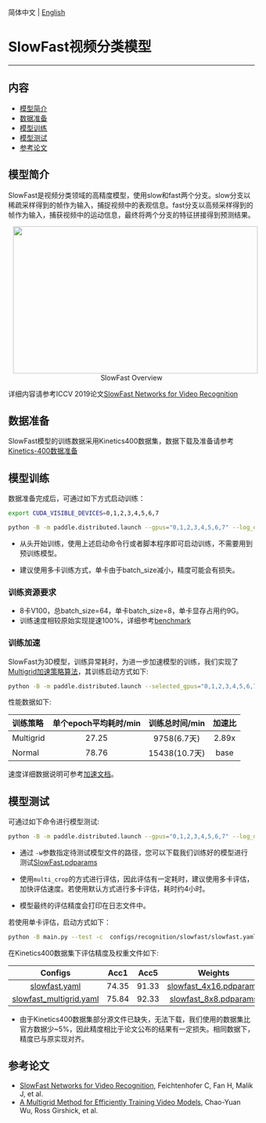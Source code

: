 简体中文 | [English](../../../en/model_zoo/recognition/slowfast.md)

# SlowFast视频分类模型

---
## 内容

- [模型简介](#模型简介)
- [数据准备](#数据准备)
- [模型训练](#模型训练)
- [模型测试](#模型测试)
- [参考论文](#参考论文)


## 模型简介

SlowFast是视频分类领域的高精度模型，使用slow和fast两个分支。slow分支以稀疏采样得到的帧作为输入，捕捉视频中的表观信息。fast分支以高频采样得到的帧作为输入，捕获视频中的运动信息，最终将两个分支的特征拼接得到预测结果。

<p align="center">
<img src="../../../images/SlowFast.png" height=300 width=500 hspace='10'/> <br />
SlowFast Overview
</p>

详细内容请参考ICCV 2019论文[SlowFast Networks for Video Recognition](https://arxiv.org/abs/1812.03982)


## 数据准备

SlowFast模型的训练数据采用Kinetics400数据集，数据下载及准备请参考[Kinetics-400数据准备](../../dataset/k400.md)


## 模型训练

数据准备完成后，可通过如下方式启动训练：

```bash
export CUDA_VISIBLE_DEVICES=0,1,2,3,4,5,6,7

python -B -m paddle.distributed.launch --gpus="0,1,2,3,4,5,6,7" --log_dir=log_slowfast  main.py --validate -c configs/recognition/slowfast/slowfast.yaml 
```

- 从头开始训练，使用上述启动命令行或者脚本程序即可启动训练，不需要用到预训练模型。

- 建议使用多卡训练方式，单卡由于batch\_size减小，精度可能会有损失。


### 训练资源要求

*  8卡V100，总batch\_size=64，单卡batch\_size=8，单卡显存占用约9G。
*  训练速度相较原始实现提速100%，详细参考[benchmark](https://github.com/PaddlePaddle/PaddleVideo/blob/main/docs/zh-CN/benchmark.md#实验结果)

### 训练加速

SlowFast为3D模型，训练异常耗时，为进一步加速模型的训练，我们实现了[Multigrid加速策略算法](https://arxiv.org/abs/1912.00998)，其训练启动方式如下:

```bash
python -B -m paddle.distributed.launch --selected_gpus="0,1,2,3,4,5,6,7" --log_dir=log-slowfast main.py --validate --multigrid -c configs/recognition/slowfast/slowfast_multigrid.yaml
```

性能数据如下:

| 训练策略 | 单个epoch平均耗时/min | 训练总时间/min | 加速比 |
| :------ | :-----: | :------: |:------: |
| Multigrid | 27.25 |  9758(6.7天) | 2.89x |
| Normal | 78.76 | 15438(10.7天) | base |

速度详细数据说明可参考[加速文档](https://github.com/PaddlePaddle/PaddleVideo/blob/develop/docs/zh-CN/tutorials/accelerate.md#%E8%AE%AD%E7%BB%83%E7%AD%96%E7%95%A5%E5%8A%A0%E9%80%9F)。

## 模型测试

可通过如下命令进行模型测试:

```bash
python -B -m paddle.distributed.launch --gpus="0,1,2,3,4,5,6,7" --log_dir=log_slowfast_test main.py --test -c  configs/recognition/slowfast/slowfast.yaml -w output/SlowFast/SlowFast_epoch_000196.pdparams
```

- 通过 `-w`参数指定待测试模型文件的路径，您可以下载我们训练好的模型进行测试[SlowFast.pdparams](https://videotag.bj.bcebos.com/PaddleVideo/SlowFast/SlowFast.pdparams)

- 使用```multi_crop```的方式进行评估，因此评估有一定耗时，建议使用多卡评估，加快评估速度。若使用默认方式进行多卡评估，耗时约4小时。

- 模型最终的评估精度会打印在日志文件中。

若使用单卡评估，启动方式如下：

```bash
python -B main.py --test -c  configs/recognition/slowfast/slowfast.yaml -w output/SlowFast/SlowFast_epoch_000196.pdparams
```


在Kinetics400数据集下评估精度及权重文件如下:

| Configs | Acc1 | Acc5 | Weights |
| :---: | :---: | :---: | :---: |
|  [slowfast.yaml](../../../../configs/recognition/slowfast/slowfast.yaml) | 74.35 | 91.33 | [slowfast_4x16.pdparams](https://videotag.bj.bcebos.com/PaddleVideo/SlowFast/SlowFast.pdparams) |
|  [slowfast_multigrid.yaml](../../../../configs/recognition/slowfast/slowfast_multigrid.yaml) | 75.84  | 92.33 | [slowfast_8x8.pdparams](https://videotag.bj.bcebos.com/PaddleVideo/SlowFast/SlowFast_8*8.pdparams) |

- 由于Kinetics400数据集部分源文件已缺失，无法下载，我们使用的数据集比官方数据少~5%，因此精度相比于论文公布的结果有一定损失。相同数据下，精度已与原实现对齐。


## 参考论文

- [SlowFast Networks for Video Recognition](https://arxiv.org/abs/1812.03982), Feichtenhofer C, Fan H, Malik J, et al. 
- [A Multigrid Method for Efficiently Training Video Models](https://arxiv.org/abs/1912.00998), Chao-Yuan Wu, Ross Girshick, et al. 

